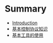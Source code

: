 # Summary

* [Introduction](README.md)
* [基本控制协议知识](ji-ben-kong-zhi-xie-yi-zhi-shi.md)
* [基本工具的使用](ji-ben-gong-ju-de-shi-yong.md)

